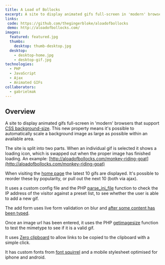```yaml
---
title: A Load of Bollocks
excerpt: A site to display animated gifs full-screen in 'modern' browsers
links:
 code: https://github.com/thegingerbloke/aloadofbollocks
 demo: http://aloadofbollocks.com/
images:
  featured: featured.jpg
  thumbs:
    desktop: thumb-desktop.jpg
  desktop:
    - desktop-home.jpg
    - desktop-gif.jpg
technologies:
  - PHP
  - JavaScript
  - Ajax
  - Animated GIFs
collaborators:
  - gabrielmak
---
```


## Overview

A site to display animated gifs full-screen in 'modern' browsers that support [CSS background-size](https://developer.mozilla.org/en/CSS/background-size).  This new property means it's possible to automatically scale a background image as large as possible within an available area.

The site is split into two parts.  When an individual gif is selected it shows a loading icon, which is swapped out when the proper image has finished loading.  An example: [http://aloadofbollocks.com/monkey-riding-goat](http://aloadofbollocks.com/monkey-riding-goat)

When visiting the [home page](http://aloadofbollocks.com) the latest 10 gifs are displayed.  It's possible to reorder these by popularity, or pull out the next 10 (both via ajax).

It uses a custom config file and the PHP [parse_ini_file](http://php.net/manual/en/function.parse-ini-file.php) function to check the IP address of the visitor against a preset list, to see whether the user is able to add a new gif.

The add form uses live form validation on blur and [after some content has been typed](http://narf.pl/jquery-typing/).

Once an image url has been entered, it uses the PHP [getimagesize](http://php.net/manual/en/function.getimagesize.php) function to test the mimetype to see if it is a valid gif.

It uses [Zero clipboard](http://code.google.com/p/zeroclipboard/) to allow links to be copied to the clipboard with a simple click.

It has custom fonts from [font squirrel](http://www.fontsquirrel.com/) and a mobile stylesheet optimised for iphone and android.
